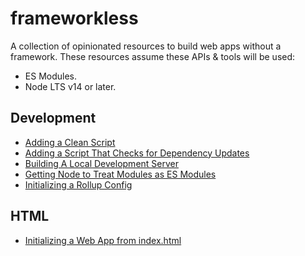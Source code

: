 # frameworkless

A collection of opinionated resources to build web apps without a framework. These resources assume these APIs & tools will be used:

- ES Modules.
- Node LTS v14 or later.

## Development

- [Adding a Clean Script](https://github.com/rpivo/frameworkless/blob/main/development/addingACleanScript.md)
- [Adding a Script That Checks for Dependency Updates](https://github.com/rpivo/frameworkless/blob/main/development/addingAScriptThatChecksForDependencyUpdates.md)
- [Building A Local Development Server](https://github.com/rpivo/frameworkless/blob/main/development/buildingALocalDevelopmentServer.md)
- [Getting Node to Treat Modules as ES Modules](https://github.com/rpivo/frameworkless/blob/main/development/gettingNodeToTreatModulesAsEsModules.md)
- [Initializing a Rollup Config](https://github.com/rpivo/frameworkless/blob/main/development/initializingARollupConfig.md)

## HTML

- [Initializing a Web App from index.html](https://github.com/rpivo/frameworkless/blob/main/html/initializingAWebAppFromIndexHtml.md)
